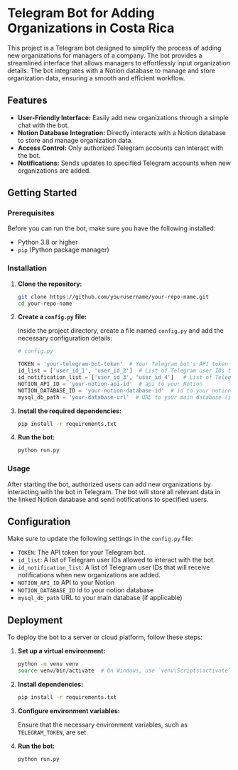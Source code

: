 
# Telegram Bot for Adding Organizations in Costa Rica

This project is a Telegram bot designed to simplify the process of adding new organizations for managers of a company. The bot provides a streamlined interface that allows managers to effortlessly input organization details. The bot integrates with a Notion database to manage and store organization data, ensuring a smooth and efficient workflow.

## Features

- **User-Friendly Interface:** Easily add new organizations through a simple chat with the bot.
- **Notion Database Integration:** Directly interacts with a Notion database to store and manage organization data.
- **Access Control:** Only authorized Telegram accounts can interact with the bot.
- **Notifications:** Sends updates to specified Telegram accounts when new organizations are added.

## Getting Started

### Prerequisites

Before you can run the bot, make sure you have the following installed:

- Python 3.8 or higher
- `pip` (Python package manager)

### Installation

1. **Clone the repository:**

   ```bash
   git clone https://github.com/yourusername/your-repo-name.git
   cd your-repo-name
   ```

2. **Create a `config.py` file:**

   Inside the project directory, create a file named `config.py` and add the necessary configuration details:

   ```python
   # config.py

   TOKEN = 'your-telegram-bot-token'  # Your Telegram bot's API token
   id_list = ['user_id_1', 'user_id_2']  # List of Telegram user IDs that can interact with the bot
   id_notification_list = ['user_id_3', 'user_id_4']   # List of Telegram user IDs that will receive notifications
   NOTION_API_ID = 'your-notion-api-id'  # api to your Notion
   NOTION_DATABASE_ID = 'your-notion-database-id'  # id to your notion database
   mysql_db_path = 'your-database-url'  # URL to your main database (if applicable)
   ```

3. **Install the required dependencies:**

   ```bash
   pip install -r requirements.txt
   ```

4. **Run the bot:**

   ```bash
   python run.py
   ```

### Usage

After starting the bot, authorized users can add new organizations by interacting with the bot in Telegram. The bot will store all relevant data in the linked Notion database and send notifications to specified users.

## Configuration

Make sure to update the following settings in the `config.py` file:

- `TOKEN`: The API token for your Telegram bot.
- `id_list`: A list of Telegram user IDs allowed to interact with the bot.
- `id_notification_list`: A list of Telegram user IDs that will receive notifications when new organizations are added.
- `NOTION_API_ID` API to your Notion
- `NOTION_DATABASE_ID` id to your notion database
- `mysql_db_path` URL to your main database (if applicable)

## Deployment

To deploy the bot to a server or cloud platform, follow these steps:

1. **Set up a virtual environment:**

   ```bash
   python -m venv venv
   source venv/bin/activate  # On Windows, use `venv\Scripts\activate`
   ```

2. **Install dependencies:**

   ```bash
   pip install -r requirements.txt
   ```

3. **Configure environment variables:**

   Ensure that the necessary environment variables, such as `TELEGRAM_TOKEN`, are set.

4. **Run the bot:**

   ```bash
   python run.py
   ```
